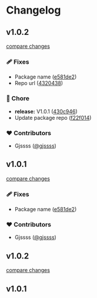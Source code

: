 # Changelog


## v1.0.2

[compare changes](https://github.com/gjssss/blog-plugins/compare/v1.0.2...v1.0.2)

### 🩹 Fixes

- Package name ([e581de2](https://github.com/gjssss/blog-plugins/commit/e581de2))
- Repo url ([4320438](https://github.com/gjssss/blog-plugins/commit/4320438))

### 🏡 Chore

- **release:** V1.0.1 ([430c946](https://github.com/gjssss/blog-plugins/commit/430c946))
- Update package repo ([f22f014](https://github.com/gjssss/blog-plugins/commit/f22f014))

### ❤️ Contributors

- Gjssss ([@gjssss](http://github.com/gjssss))

## v1.0.1

[compare changes](https://github.com/gjssss/blog-plugins/compare/v1.0.2...v1.0.1)

### 🩹 Fixes

- Package name ([e581de2](https://github.com/gjssss/blog-plugins/commit/e581de2))

### ❤️ Contributors

- Gjssss ([@gjssss](http://github.com/gjssss))

## v1.0.2

[compare changes](https://undefined/undefined/compare/v1.0.1...v1.0.2)

## v1.0.1

